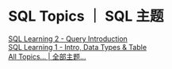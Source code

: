 # SQL Topics ｜ SQL 主题

[SQL Learning 2 - Query Introduction](https://ultrafish.cn/2022/08/11/sql-learning-2/)  
[SQL Learning 1 - Intro, Data Types & Table](https://ultrafish.cn/2022/08/09/sql-learning-1/)  
[All Topics... | 全部主题...](https://ultrafish.cn/topics)